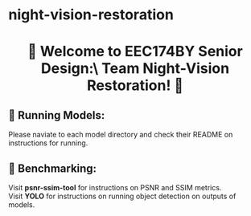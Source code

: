 # night-vision-restoration

<div align="center">

# 🌙 Welcome to EEC174BY Senior Design:\ Team Night-Vision Restoration! 🔦

<div align="left">

## 🔎 Running Models:
Please naviate to each model directory and check their README on instructions for running.

## 🔨 Benchmarking:
Visit **psnr-ssim-tool** for instructions on PSNR and SSIM metrics.\
Visit **YOLO** for instructions on running object detection on outputs of models.